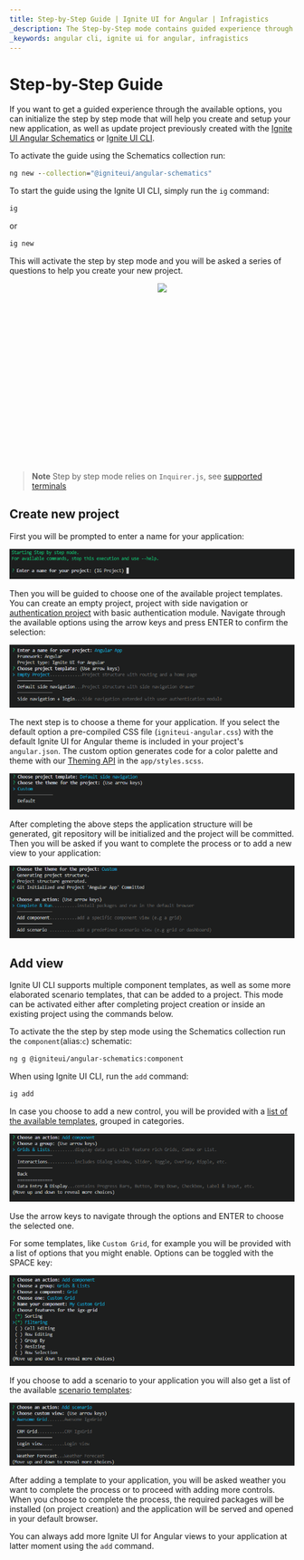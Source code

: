 ```yaml
---
title: Step-by-Step Guide | Ignite UI for Angular | Infragistics
_description: The Step-by-Step mode contains guided experience through the Ignite UI CLI options.
_keywords: angular cli, ignite ui for angular, infragistics
---
```


# Step-by-Step Guide
If you want to get a guided experience through the available options, you can initialize the step by step mode that will help you create and setup your new application, as well as update project previously created with the [Ignite UI Angular Schematics](getting-started-with-angular-schematics.md) or [Ignite UI CLI](getting-started-with-cli.md).

To activate the guide using the Schematics collection run:

```cmd
ng new --collection="@igniteui/angular-schematics"
```

To start the guide using the Ignite UI CLI, simply run the `ig` command:

```bash
ig
```
or
```bash
ig new
```

This will activate the step by step mode and you will be asked a series of questions to help you create your new project.

<div style="display:inline-block;">
    <a style="background: url(../../../images/general/buildCLIapp.gif); display:flex; justify-content:center; width: 80vw; max-width:540px; min-height:315px;"
       href="https://youtu.be/QK_NsdtdA70" target="_blank">
        <img src="../../../images/general/play.svg" style="vertical-align: middle;" />
    </a>
</div>

> **Note** Step by step mode relies on `Inquirer.js`, see [supported terminals](https://github.com/SBoudrias/Inquirer.js#support-os-terminals)



## Create new project

First you will be prompted to enter a name for your application:

<img class="responsive-img"  src="../../../images/general/ig-step-by-step-new-project-name.png" />

Then you will be guided to choose one of the available project templates. You can create an empty project, project with side navigation or [authentication project](auth-template.md) with basic authentication module. Navigate through the available options using the arrow keys and press ENTER to confirm the selection:

<img class="responsive-img"  src="../../../images/general/ig-step-by-step-new-project-template.png" />

The next step is to choose a theme for your application. If you select the default option a pre-compiled CSS file (`igniteui-angular.css`) with the default Ignite UI for Angular theme is included in your project's `angular.json`. The custom option generates code for a color palette and theme with our [Theming API](../../themes.md) in the `app/styles.scss`.

<img class="responsive-img"  src="../../../images/general/ig-step-by-step-new-project-theme.png" />

After completing the above steps the application structure will be generated, git repository will be initialized and the project will be committed. Then you will be asked if you want to complete the process or to add a new view to your application:

<img class="responsive-img"  src="../../../images/general/ig-step-by-step-new-project-action.png" />

## Add view

Ignite UI CLI supports multiple component templates, as well as some more elaborated scenario templates, that can be added to a project. This mode can be activated either after completing project creation or inside an existing project using the commands below.

To activate the the step by step mode using the Schematics collection run the `component`(alias:`c`) schematic:
```bash
ng g @igniteui/angular-schematics:component
```

When using Ignite UI CLI, run the `add` command:
```bash	
ig add
```
In case you choose to add a new control, you will be provided with a [list of the available templates](component-templates.md#component-templates), grouped in categories.

<img class="responsive-img"  src="../../../images/general/ig-step-by-step-template-group.png" />

Use the arrow keys to navigate through the options and ENTER to choose the selected one.

For some templates, like `Custom Grid`, for example you will be provided with a list of options that you might enable. Options can be toggled with the SPACE key:

<img class="responsive-img"  src="../../../images/general/ig-step-by-step-component-features.png" />

If you choose to add a scenario to your application you will also get a list of the available [scenario templates](component-templates.md#scenario-templates):

<img class="responsive-img"  src="../../../images/general/ig-step-by-step-scenario-templates.png" />

After adding a template to your application, you will be asked weather you want to complete the process or to proceed with adding more controls. When you choose to complete the process, the required packages will be installed (on project creation) and the application will be served and opened in your default browser.

You can always add more Ignite UI for Angular views to your application at latter moment using the `add` command.
